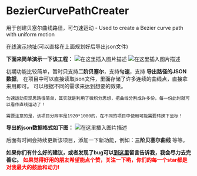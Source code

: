 # BezierCurvePathCreater
用于创建贝塞尔曲线路径，可匀速运动 - Used to create a Bezier curve path with uniform motion


[在线演示地址](https://csdjk.github.io/bezierPathCreater.github.io/)(可以直接在上面规划好后导出json文件)

**下面来简单演示一下该工程：**
![在这里插入图片描述](https://img-blog.csdnimg.cn/20200116192447447.gif)
![在这里插入图片描述](https://img-blog.csdnimg.cn/20200116192455200.gif)

初期功能比较简单，暂时只支持**二阶贝塞尔**，支持**匀速**，支持 **导出路径的JSON数据**，
在项目中可以直接读取json文件，里面存储了许多连续的曲线点，直接拿来用即可。
可以根据不同的需求来达到想要的效果。

`匀速运动实现思路很简单，其实就是利用了微积分思想，把曲线分割成许多份，每一份此时就可以看作直线运动了！`

`需要注意的是，该项目分辨率是1920*1080的，在不同的项目中使用可能需要转换下坐标！`

**导出的json数据格式如下图：**
![在这里插入图片描述](https://img-blog.csdnimg.cn/20200116193649194.png?x-oss-process=image/watermark,type_ZmFuZ3poZW5naGVpdGk,shadow_10,text_aHR0cHM6Ly9ibG9nLmNzZG4ubmV0L3FxXzI4Mjk5MzEx,size_16,color_FFFFFF,t_70)


后面有时间会持续更新该项目，添加一下新功能，例如：**三阶贝塞尔曲线** 等等。

**如果你们有什么好的建议，或者发现了bug可以[到这里](https://blog.csdn.net/qq_28299311/article/details/104009804)留言告诉我，我会尽力去完善它。**
<font color="red">
**如果觉得好用的朋友希望能点个赞，关注一下哟，你们的每一个star都是对我最大的鼓励和动力!**
